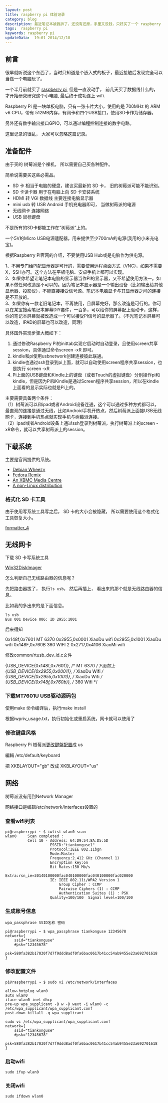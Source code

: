 ```yaml
---
layout: post
title: raspberry pi 体验记录
category: blog
description: 最近笔记本被我拆了，还没有还原，手里又没钱，只好买了一个 raspberry pi 来当做我的电脑。     
tags:  raspberry pi
keywords: raspberry pi
updateData:  19:01 2014/12/18
---
```



## 前言

很早就听说这个东西了，当时只知道是个嵌入式的板子，最近接触后发现完全可以当做一个电脑玩了。  


一个半月前就买了 [raspberry pi][raspberry-pi-qzone], 但是一直没动手， 前几天买了数据线什么的， 才开始研究研究这个小电脑, 最后终于成功连上 wifi.   


Raspberry Pi 是一块单板电脑，只有一张卡片大小，使用的是 700MHz 的 ARM v6 CPU，带有 512MB内存，有网卡和四个USB接口，使用SD卡作为储存器。  

另外还有数字输出接口GPIO，可以通过编程控制连接的数字电路。

这里记录的很乱， 大家可以忽略这篇记录。  


## 准备配件


由于买的 树莓派是个裸机， 所以需要自己买各种配件。   

简单说需要买这些必需品。   

* SD 卡 相当于电脑的硬盘，建议买最新的 SD 卡， 旧的树莓派可能不能识别。    
* SD 卡读卡器 用于在电脑上向 SD 卡安装系统  
* HDMI 转 VGI 数据线 主要连接电脑显示器  
* mini usb 转 USB  Android 手机充电器即可， 当做树莓派的电源  
* 无线网卡 连接网络  
* USB 鼠标键盘   


不是所有的SD卡都能工作在“树莓派”上的。  

一个5V的Micro USB电源适配器，用来提供至少700mA的电源(我用的小米充电宝)。  

根据Raspberry Pi官网的介绍，不要使用USB Hub或是电脑作为供电源。


1、不用专门给PI配显示器是可行的，需要使用远程桌面方式（VNC)，如果不需要X，SSH亦可。这个方法在平板电脑、安卓手机上都可以实现。  
2、如果你希望让笔记本电脑的显示器当作PI的显示器，又不希望使用方法一。如果不做任何改造是不可以的。因为笔记本显示器是一个输出设备（比如输出给其他显示器、投影仪），不能直接接受信号源。笔记本电脑显卡与其显示器之间的连接是不开放的。  
3、如果你有一款老旧笔记本，不再使用，且屏幕完好，那么改造是可行的。你可以在某宝搜索笔记本屏幕DIY套件，一百多，可以给你的屏幕配上驱动卡，这样，你的笔记本屏幕就被改造成一个可以接受PI信号的显示器了。（不光笔记本屏幕可以改造，IPAD的屏幕也可以改造，同理）



具体国外实现步骤大概如下：  
1. 通过修改Raspberry Pi的inittab实现它启动时自动登录，且使用screen共享session，具体通过命令screen -xR 即可。  
2. kindle和pi使用usbnetwork创建连接彼此联通。  
3. kindle也通过ssh登录到pi上面，就可以自动使用screen程序共享session，也是执行 screen -xR  
4. Pi上面的USB键盘和Kindle上的键盘（或者Touch的虚拟键盘）分别操作pi和kindle，但是因为Pi和Kindle是通过Screen程序共享session，所以在kindle上面看的显示实际也就是Pi上的。  


主要需要具备两个条件：  
（1）树莓派可以和ipad或者Android设备连通，这个可以通过多种方式都可以，最直观的连接是通过无线，比如Android手机开热点，然后树莓派上面接USB无线网卡，连接到手机热点就实现手机与树莓派连接。  
（2）ipad或者Android设备上通过ssh登录到树莓派，执行树莓派上的screen -xR命令，就可以共享树莓派上的session。  


## 下载系统

主要是官网提供的系统。  

* [Debian Wheezy][RASPBIAN]
* [Fedora Remix][PIDORA]
* [An XBMC Media Centre][OPENELEC]
* [A non-Linux distribution][RISC-OS]


### 格式化 SD 卡工具

由于使用写系统工具写之后， SD 卡的大小会被隐藏， 所以需要使用这个格式化工具恢复大小。  

[formatter_4][]


## 无线网卡

下载 SD 卡写系统工具

[Win32DiskImager][]


怎么判断自己无线路由器的信息呢？  

先把路由器拔了， 执行`ls usb`， 然后再插上， 看出来的那个就是无线路由器的信息。  


比如我的多出来的是下面信息。  


```
ls usb  
Bus 001 Device 006: ID 2955:1001
```

后来得知 

0x148f,0x7601 MT 6370 
0x2955,0x0001 XiaoDu wifi
0x2955,0x1001 XiaoDu wifi
0x148F,0x760B 360 WIFI 2
0x2717,0x4106 XiaoMi wifi

修改common/rtusb_dev_id.c文件

{USB_DEVICE(0x148f,0x7601)}, /* MT 6370 */下面加上
{USB_DEVICE(0x2955,0x0001)}, /* XiaoDu Wifi */
{USB_DEVICE(0x2955,0x1001)}, /* XiaoDu Wifi */
{USB_DEVICE(0x148f,0x760b)}, /* 360 Wifi */


### 下载MT7601U USB驱动源码包


使用make 命令编译后，执行make install 

根据iwpriv_usage.txt，执行初始化或重启系统，网卡就可以使用了


### 修改键盘风格


Raspberry Pi 樹莓派[更改鍵盤配置][192833-raspberry-pi-can-change-the-keyboard-layout-to-us]成 us  

編輯 /etc/default/keyboard   

把 XKBLAYOUT="gb" 改成 XKBLAYOUT="us"  


## 网络


树莓派没有用到Network Manager  

网络接口是编辑/etc/network/interfaces设置的  

### 查看wifi列表

```
pi@raspberrypi ~ $ iwlist wlan0 scan
wlan0     Scan completed :
          Cell 10 - Address: 64:D9:54:8A:D5:5D
                    ESSID:"tiankonguse1"
                    Protocol:IEEE 802.11bgn
                    Mode:Master
                    Frequency:2.412 GHz (Channel 1)
                    Encryption key:on
                    Bit Rates:150 Mb/s
                    Extra:rsn_ie=30140100000fac040100000fac040100000fac020000
                    IE: IEEE 802.11i/WPA2 Version 1
                        Group Cipher : CCMP
                        Pairwise Ciphers (1) : CCMP
                        Authentication Suites (1) : PSK
                    Quality=100/100  Signal level=100/100
```

### 生成账号信息

```
wpa_passphrase SSID名称 密码 

pi@raspberrypi ~ $ wpa_passphrase tiankonguse 12345678
network={
	ssid="tiankonguse"
	#psk="12345678"
	psk=580fa382b17030f7d7f9ddd8adf0fa6bac0617b41cc54ab9455e23a692701618
} 
```

### 修改配置文件

```
pi@raspberrypi ~ $ sudo vi /etc/network/interfaces  

allow-hotplug wlan0  
auto wlan0  
iface wlan0 inet dhcp  
pre-up wpa_supplicant -B w -D wext -i wlan0 -c /etc/wpa_supplicant/wpa_supplicant.conf  
post-down killall -q wpa_supplicant 

sudo vi /etc/wpa_supplicant/wpa_supplicant.conf
network={
	ssid="tiankonguse"
	#psk="12345678"
	psk=580fa382b17030f7d7f9ddd8adf0fa6bac0617b41cc54ab9455e23a692701618
} 
```

### 启动wifi

```
sudo ifup wlan0  
```


### 关闭wifi

```
sudo ifdown wlan0
```


[192833-raspberry-pi-can-change-the-keyboard-layout-to-us]: http://tern.logdown.com/posts/192833-raspberry-pi-can-change-the-keyboard-layout-to-us
[installing-images-windows]: http://www.raspberrypi.org/documentation/installation/installing-images/windows.md
[Win32DiskImager]: http://sourceforge.net/projects/win32diskimager/
[formatter_4]: https://www.sdcard.org/downloads/formatter_4/
[RISC-OS]: http://downloads.raspberrypi.org/riscos_latest
[OPENELEC]: http://downloads.raspberrypi.org/openelec_latest
[PIDORA]: http://downloads.raspberrypi.org/pidora_latest
[RASPBIAN]: http://downloads.raspberrypi.org/raspbian_latest
[8592667]: http://blog.csdn.net/jacktan/article/details/8592667
[raspberry-pi-qzone]: http://user.qzone.qq.com/804345178/mood/5a55f12f4aae5d548e000300.1